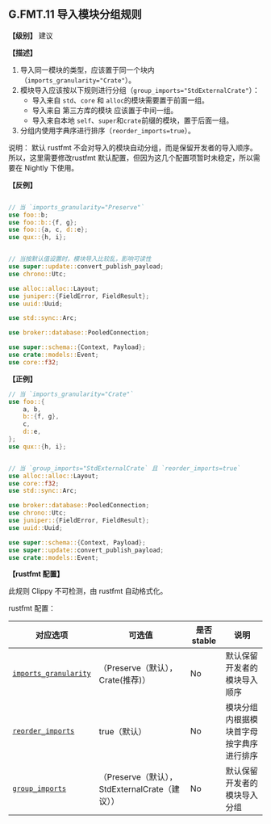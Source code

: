 ## G.FMT.11  导入模块分组规则

**【级别】** 建议

**【描述】**

1. 导入同一模块的类型，应该置于同一个块内（`imports_granularity="Crate"`）。
2. 模块导入应该按以下规则进行分组（`group_imports="StdExternalCrate"`）：
    - 导入来自 `std`、`core` 和 `alloc`的模块需要置于前面一组。
    - 导入来自 第三方库的模块 应该置于中间一组。
    - 导入来自本地 `self`、`super`和`crate`前缀的模块，置于后面一组。
3. 分组内使用字典序进行排序（`reorder_imports=true`）。

说明： 默认 rustfmt 不会对导入的模块自动分组，而是保留开发者的导入顺序。所以，这里需要修改rustfmt 默认配置，但因为这几个配置项暂时未稳定，所以需要在 Nightly 下使用。

**【反例】**

```rust

// 当 `imports_granularity="Preserve"`
use foo::b;
use foo::b::{f, g};
use foo::{a, c, d::e};
use qux::{h, i};


// 当按默认值设置时，模块导入比较乱，影响可读性
use super::update::convert_publish_payload;
use chrono::Utc;

use alloc::alloc::Layout;
use juniper::{FieldError, FieldResult};
use uuid::Uuid;

use std::sync::Arc;

use broker::database::PooledConnection;

use super::schema::{Context, Payload};
use crate::models::Event;
use core::f32;
```

**【正例】**

```rust
// 当 `imports_granularity="Crate"`
use foo::{
    a, b,
    b::{f, g},
    c,
    d::e,
};
use qux::{h, i};


// 当 `group_imports="StdExternalCrate` 且 `reorder_imports=true`
use alloc::alloc::Layout;
use core::f32;
use std::sync::Arc;

use broker::database::PooledConnection;
use chrono::Utc;
use juniper::{FieldError, FieldResult};
use uuid::Uuid;

use super::schema::{Context, Payload};
use super::update::convert_publish_payload;
use crate::models::Event;
```

**【rustfmt 配置】**

此规则 Clippy 不可检测，由 rustfmt 自动格式化。

rustfmt 配置：

| 对应选项 | 可选值 | 是否 stable | 说明 |
| ------ | ---- | ---- | ---- | 
| [`imports_granularity`](https://rust-lang.github.io/rustfmt/?#imports_granularity) | （Preserve（默认），Crate(推荐)）| No | 默认保留开发者的模块导入顺序|
| [`reorder_imports`](https://rust-lang.github.io/rustfmt/?#reorder_imports) | true（默认） | No| 模块分组内根据模块首字母按字典序进行排序 |
| [`group_imports`](https://rust-lang.github.io/rustfmt/?#group_imports) | （Preserve（默认）， StdExternalCrate（建议）） | No| 默认保留开发者的模块导入分组 |
